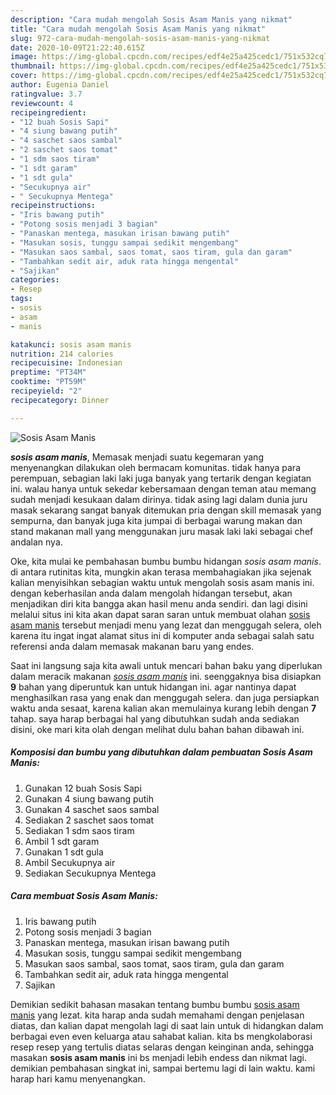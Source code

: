 ```yaml
---
description: "Cara mudah mengolah Sosis Asam Manis yang nikmat"
title: "Cara mudah mengolah Sosis Asam Manis yang nikmat"
slug: 972-cara-mudah-mengolah-sosis-asam-manis-yang-nikmat
date: 2020-10-09T21:22:40.615Z
image: https://img-global.cpcdn.com/recipes/edf4e25a425cedc1/751x532cq70/sosis-asam-manis-foto-resep-utama.jpg
thumbnail: https://img-global.cpcdn.com/recipes/edf4e25a425cedc1/751x532cq70/sosis-asam-manis-foto-resep-utama.jpg
cover: https://img-global.cpcdn.com/recipes/edf4e25a425cedc1/751x532cq70/sosis-asam-manis-foto-resep-utama.jpg
author: Eugenia Daniel
ratingvalue: 3.7
reviewcount: 4
recipeingredient:
- "12 buah Sosis Sapi"
- "4 siung bawang putih"
- "4 saschet saos sambal"
- "2 saschet saos tomat"
- "1 sdm saos tiram"
- "1 sdt garam"
- "1 sdt gula"
- "Secukupnya air"
- " Secukupnya Mentega"
recipeinstructions:
- "Iris bawang putih"
- "Potong sosis menjadi 3 bagian"
- "Panaskan mentega, masukan irisan bawang putih"
- "Masukan sosis, tunggu sampai sedikit mengembang"
- "Masukan saos sambal, saos tomat, saos tiram, gula dan garam"
- "Tambahkan sedit air, aduk rata hingga mengental"
- "Sajikan"
categories:
- Resep
tags:
- sosis
- asam
- manis

katakunci: sosis asam manis 
nutrition: 214 calories
recipecuisine: Indonesian
preptime: "PT34M"
cooktime: "PT59M"
recipeyield: "2"
recipecategory: Dinner

---
```



![Sosis Asam Manis](https://img-global.cpcdn.com/recipes/edf4e25a425cedc1/751x532cq70/sosis-asam-manis-foto-resep-utama.jpg)

<b><i>sosis asam manis</i></b>, Memasak menjadi suatu kegemaran yang menyenangkan dilakukan oleh bermacam komunitas. tidak hanya para perempuan, sebagian laki laki juga banyak yang tertarik dengan kegiatan ini. walau hanya untuk sekedar kebersamaan dengan teman atau memang sudah menjadi kesukaan dalam dirinya. tidak asing lagi dalam dunia juru masak sekarang sangat banyak ditemukan pria dengan skill memasak yang sempurna, dan banyak juga kita jumpai di berbagai warung makan dan stand makanan mall yang menggunakan juru masak laki laki sebagai chef andalan nya.



Oke, kita mulai ke pembahasan bumbu bumbu hidangan <i>sosis asam manis</i>. di antara rutinitas kita, mungkin akan terasa membahagiakan jika sejenak kalian menyisihkan sebagian waktu untuk mengolah sosis asam manis ini. dengan keberhasilan anda dalam mengolah hidangan tersebut, akan menjadikan diri kita bangga akan hasil menu anda sendiri. dan lagi disini melalui situs ini kita akan dapat saran saran untuk membuat olahan <u>sosis asam manis</u> tersebut menjadi menu yang lezat dan menggugah selera, oleh karena itu ingat ingat alamat situs ini di komputer anda sebagai salah satu referensi anda dalam memasak makanan baru yang endes.


Saat ini langsung saja kita awali untuk mencari bahan baku yang diperlukan dalam meracik makanan <u><i>sosis asam manis</i></u> ini. seenggaknya bisa disiapkan <b>9</b> bahan yang diperuntuk kan untuk hidangan ini. agar nantinya dapat menghasilkan rasa yang enak dan menggugah selera. dan juga persiapkan waktu anda sesaat, karena kalian akan memulainya kurang lebih dengan <b>7</b> tahap. saya harap berbagai hal yang dibutuhkan sudah anda sediakan disini, oke mari kita olah dengan melihat dulu bahan bahan dibawah ini.

<!--inarticleads1-->

##### Komposisi dan bumbu yang dibutuhkan dalam pembuatan Sosis Asam Manis:

1. Gunakan 12 buah Sosis Sapi
1. Gunakan 4 siung bawang putih
1. Gunakan 4 saschet saos sambal
1. Sediakan 2 saschet saos tomat
1. Sediakan 1 sdm saos tiram
1. Ambil 1 sdt garam
1. Gunakan 1 sdt gula
1. Ambil Secukupnya air
1. Sediakan  Secukupnya Mentega




<!--inarticleads2-->

##### Cara membuat Sosis Asam Manis:

1. Iris bawang putih
1. Potong sosis menjadi 3 bagian
1. Panaskan mentega, masukan irisan bawang putih
1. Masukan sosis, tunggu sampai sedikit mengembang
1. Masukan saos sambal, saos tomat, saos tiram, gula dan garam
1. Tambahkan sedit air, aduk rata hingga mengental
1. Sajikan




Demikian sedikit bahasan masakan tentang bumbu bumbu <u>sosis asam manis</u> yang lezat. kita harap anda sudah memahami dengan penjelasan diatas, dan kalian dapat mengolah lagi di saat lain untuk di hidangkan dalam berbagai even even keluarga atau sahabat kalian. kita bs mengkolaborasi resep resep yang tertulis diatas selaras dengan keinginan anda, sehingga masakan <b>sosis asam manis</b> ini bs menjadi lebih endess dan nikmat lagi. demikian pembahasan singkat ini, sampai bertemu lagi di lain waktu. kami harap hari kamu menyenangkan.
